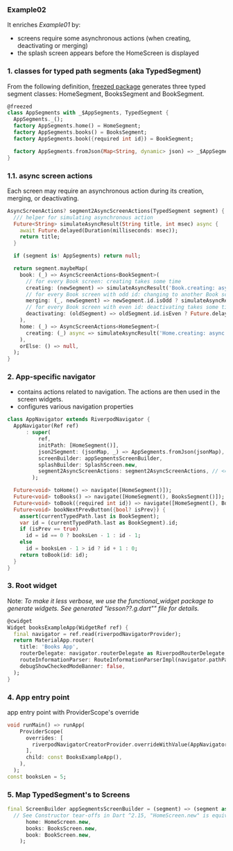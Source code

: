 
### Example02

It enriches *Example01* by:

- screens require some asynchronous actions (when creating, deactivating or merging)
- the splash screen appears before the HomeScreen is displayed

### 1. classes for typed path segments (aka TypedSegment)

From the following definition, [freezed package](https://github.com/rrousselGit/freezed) generates three typed segment classes: 
HomeSegment, BooksSegment and BookSegment.

```dart
@freezed
class AppSegments with _$AppSegments, TypedSegment {
  AppSegments._();
  factory AppSegments.home() = HomeSegment;
  factory AppSegments.books() = BooksSegment;
  factory AppSegments.book({required int id}) = BookSegment;

  factory AppSegments.fromJson(Map<String, dynamic> json) => _$AppSegmentsFromJson(json);
}
```

### 1.1. async screen actions

Each screen may require an asynchronous action during its creation, merging, or deactivating.

```dart
AsyncScreenActions? segment2AsyncScreenActions(TypedSegment segment) {
  /// helper for simulating asynchronous action
  Future<String> simulateAsyncResult(String title, int msec) async {
    await Future.delayed(Duration(milliseconds: msec));
    return title;
  }

  if (segment is! AppSegments) return null;

  return segment.maybeMap(
    book: (_) => AsyncScreenActions<BookSegment>(
      // for every Book screen: creating takes some time
      creating: (newSegment) => simulateAsyncResult('Book.creating: async result after 700 msec', 700),
      // for every Book screen with odd id: changing to another Book screen takes some time
      merging: (_, newSegment) => newSegment.id.isOdd ? simulateAsyncResult('Book.merging: async result after 500 msec', 500) : null,
      // for every Book screen with even id: deactivating takes some time
      deactivating: (oldSegment) => oldSegment.id.isEven ? Future.delayed(Duration(milliseconds: 500)) : null,
    ),
    home: (_) => AsyncScreenActions<HomeSegment>(
      creating: (_) async => simulateAsyncResult('Home.creating: async result after 1000 msec', 1000),
    ),
    orElse: () => null,
  );
}
```

### 2. App-specific navigator

- contains actions related to navigation. The actions are then used in the screen widgets.
- configures various navigation properties

```dart
class AppNavigator extends RiverpodNavigator {
  AppNavigator(Ref ref)
      : super(
          ref,
          initPath: [HomeSegment()],
          json2Segment: (jsonMap, _) => AppSegments.fromJson(jsonMap),
          screenBuilder: appSegmentsScreenBuilder,
          splashBuilder: SplashScreen.new,
          segment2AsyncScreenActions: segment2AsyncScreenActions, // <============================
        );

  Future<void> toHome() => navigate([HomeSegment()]);
  Future<void> toBooks() => navigate([HomeSegment(), BooksSegment()]);
  Future<void> toBook({required int id}) => navigate([HomeSegment(), BooksSegment(), BookSegment(id: id)]);
  Future<void> bookNextPrevButton({bool? isPrev}) {
    assert(currentTypedPath.last is BookSegment);
    var id = (currentTypedPath.last as BookSegment).id;
    if (isPrev == true)
      id = id == 0 ? booksLen - 1 : id - 1;
    else
      id = booksLen - 1 > id ? id + 1 : 0;
    return toBook(id: id);
  }
}
```

### 3. Root widget

Note: *To make it less verbose, we use the functional_widget package to generate widgets.
See generated "lesson??.g.dart"" file for details.*

```dart
@cwidget
Widget booksExampleApp(WidgetRef ref) {
  final navigator = ref.read(riverpodNavigatorProvider);
  return MaterialApp.router(
    title: 'Books App',
    routerDelegate: navigator.routerDelegate as RiverpodRouterDelegate,
    routeInformationParser: RouteInformationParserImpl(navigator.pathParser),
    debugShowCheckedModeBanner: false,
  );
}
```

### 4. App entry point

app entry point with ProviderScope's override

```dart
void runMain() => runApp(
    ProviderScope(
      overrides: [
        riverpodNavigatorCreatorProvider.overrideWithValue(AppNavigator.new /*See Constructor tear-offs in Dart ^2.15*/),
      ],
      child: const BooksExampleApp(),
    ),
  );
const booksLen = 5;
```

### 5. Map TypedSegment's to Screens



```dart
final ScreenBuilder appSegmentsScreenBuilder = (segment) => (segment as AppSegments).map(
  // See Constructor tear-offs in Dart ^2.15, "HomeScreen.new" is equivalent to "(segment) => HomeScreen(segment)"
      home: HomeScreen.new,
      books: BooksScreen.new,
      book: BookScreen.new,
    );
```


